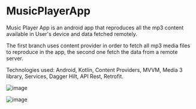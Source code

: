 # MusicPlayerApp

Music Player App is an android app that reproduces all the mp3 content available in User's device and data fetched remotely.

The first branch uses content provider in order to fetch all mp3 media files to reproduce in the app, the second one fetch the data from a remote server.

Technologies used: Android, Kotlin, Content Providers, MVVM, Media 3 library, Services, Dagger Hilt, API Rest, Retrofit.

![image](https://github.com/bnnascimento94/MusicPlayerApp/assets/52131190/05dbcaf6-a11a-419c-b8a2-a100e0a859ba)

![image](https://github.com/bnnascimento94/MusicPlayerApp/assets/52131190/a0d27bdf-618a-4573-a82c-1ce4a9829e1a)



